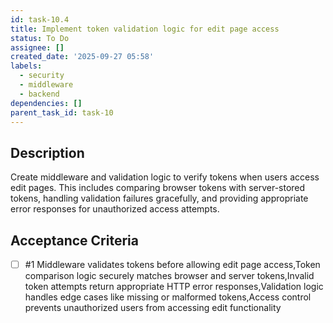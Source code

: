 ```yaml
---
id: task-10.4
title: Implement token validation logic for edit page access
status: To Do
assignee: []
created_date: '2025-09-27 05:58'
labels:
  - security
  - middleware
  - backend
dependencies: []
parent_task_id: task-10
---
```


## Description

<!-- SECTION:DESCRIPTION:BEGIN -->
Create middleware and validation logic to verify tokens when users access edit pages. This includes comparing browser tokens with server-stored tokens, handling validation failures gracefully, and providing appropriate error responses for unauthorized access attempts.
<!-- SECTION:DESCRIPTION:END -->

## Acceptance Criteria
<!-- AC:BEGIN -->
- [ ] #1 Middleware validates tokens before allowing edit page access,Token comparison logic securely matches browser and server tokens,Invalid token attempts return appropriate HTTP error responses,Validation logic handles edge cases like missing or malformed tokens,Access control prevents unauthorized users from accessing edit functionality
<!-- AC:END -->
